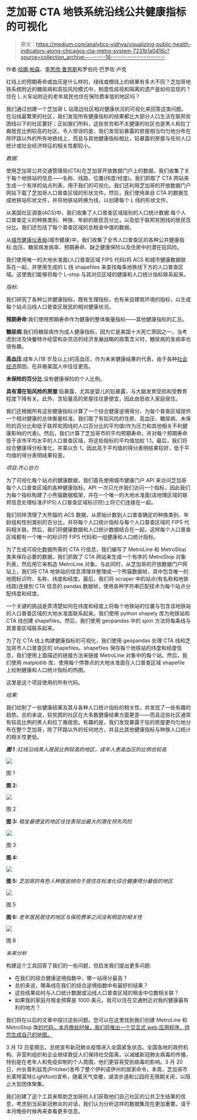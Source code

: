 # 芝加哥 CTA 地铁系统沿线公共健康指标的可视化

> 原文：<https://medium.com/analytics-vidhya/visualizing-public-health-indicators-along-chicagos-cta-metro-system-7231b1a0416c?source=collection_archive---------16----------------------->

作者:[哈娜·帕森](/@HanaPassen)、[李思欣·鲁恩斯](https://www.urban.org/author/charmaine-runes)和罗伯托·巴罗佐·卢克

红线上的预期寿命或血压是什么样的，绿线或橙线上的结果有多大不同？芝加哥地铁系统附近的糖尿病和高铅风险模式中，制度性歧视和隔离的遗产是如何显现的？住在 L 火车站附近的老年居民也住在保险费率低的地区吗？

我们通过创建一个芝加哥 L 站周边社区相对健康状况的可视化来回答这类问题。在沿线最繁荣的社区，我们发现所有健康指标的结果都比大部分人口生活在联邦贫困线以下的社区要好；正如我们所料，这些贫穷和不太健康的社区也是黑人和拉丁裔居民比例较高的社区。令人惊讶的是，我们发现铅暴露的房屋相当均匀地分布在除环路以外的所有地铁线上，而且与其他健康指标相比，铅暴露的房屋与任何人口统计或社会经济特征的相关性都较小。

*数据:*

使用芝加哥公共交通管理局(CTA)在芝加哥开放数据门户上的数据，我们收集了关于每个地铁站的信息——名称、线路、位置(纬度/经度)。我们抓取了 CTA 网站来生成一个有序的站点列表，用于我们的可视化。我们还利用芝加哥的开放数据门户网站下载了芝加哥人口普查区域的形状文件。然后，我们使用来自 CTA 的数据生成地铁站形状文件，并将地铁站转换为线，以创建每个 L 线的形状文件。

从美国社区调查(ACS)中，我们收集了人口普查区域级别的人口统计数据:每个人口普查定义的种族类别、种族、年龄的居民百分比，以及低于联邦贫困线的居民百分比。我们还包括了每个普查区域的总租金中值的数据。

从[城市健康仪表板](https://www.cityhealthdashboard.com/)(城市健康)中，我们收集了全市人口普查区的各种公共健康指标:血压、糖尿病发病率、预期寿命、缺乏健康保险以及住房中的潜在铅风险。

我们使用唯一的大地水准面(人口普查区域 FIPS 代码)将 ACS 和城市健康数据联系在一起，并使用生成的 L 线 shapefiles 来查找每条地铁线下方的人口普查区域。这使我们能够将每个 L-stop 与其对应区域的健康和人口统计指标联系起来。

*指标:*

我们研究了各种公共健康指标，既有生理指标，也有来自建筑环境的指标，以生成每个站点沿线人口普查区居民的相对健康状况。

**预期寿命**:我们使用预期寿命作为健康的整体衡量指标——其他健康指标的汇总。

**糖尿病**:我们将糖尿病作为成人健康指标，因为它是美国十大死亡原因之一。当考虑到涉及快餐特许经营和杂货店的经济发展战略的政策含义时，糖尿病的发病率也很有趣。

**高血压**:成年人(18 岁及以上)的高血压，作为未来健康结果的代表，由于各种[社会经济](https://www.ncbi.nlm.nih.gov/pubmed/16458539)原因，在非裔美国人中往往更高。

**未保险的百分比**:没有健康保险的个人比例。

**具有潜在铅风险的房屋**:铅暴露，尤其是婴儿的铅暴露，与大脑发育受损和受教育程度下降有关。此外，含铅量高的房屋往往更便宜，因此由低收入家庭居住。

我们还根据所有这些健康指标计算了一个综合健康逆境得分，为每个普查区域提供一个相对健康的总体衡量标准。我们取了有铅风险的住房、高血压、糖尿病、未保险的百分比和低于联邦贫困线的人口百分比的平均值(作为压力和其他相关不利健康影响的代表)。然后，我们计算了芝加哥市的平均预期寿命，并对每个预期寿命低于该市平均水平的人口普查区域，将这些指标的平均值加权 1.1。最后，我们将综合健康得分标准化，并乘以负 1，因此高于平均值的得分表明结果较好，低于平均值的得分表明结果较差。

*项目:齐心协力*

为了可视化每个站点的健康数据，我们首先使用城市健康门户 API 来访问芝加哥每个人口普查区域的各种健康指标。API 一次只允许我们访问一个指标，因此我们为每个指标构建了小熊猫数据框架，并在一个唯一的大地水准面(该地理区域的联邦信息处理标准(FIPS)人口普查区域标识符)上将它们连接在一起。

我们同样清理了大熊猫的 ACS 数据，从原始计数到人口普查确定的种族类别、年龄组和性别类别的百分比，并将每个人口统计指标与每个人口普查区域的 FIPS 代码相关联。然后，我们将健康数据和人口统计数据结合在一起，这样每个人口普查区域都有一个唯一的标识符 FIPS 代码和一组健康和人口统计指标。

为了生成可视化数据所需的 CTA 行信息，我们编写了 MetroLine 和 MetroStop 类来保存必要的数据。我们抓取了 CTA 网站来生成一个有序的 MetroStop 对象列表，然后用它来构造 MetroLine 对象。与此同时，从芝加哥的开放数据门户网站上，我们将 CTA 地铁站的信息清理并整理成一个熊猫数据帧，其中包含唯一的地图标识符、名称、纬度和经度。最后，我们将 scraper 中的站点(有名称和地铁线路)连接到 CTA 信息的 pandas 数据帧，使用各种字符串匹配技术为每个站点分配纬度和经度。

一个关键的挑战是弄清楚如何在纬度和经度上将每个地铁站的位置与包含该地铁站的人口普查区域的大地水准面联系起来。我们使用 python shapely 库为地铁站和 CTA 线创建 shapefiles。然后，我们使用 geopandas 中的 sjoin 方法将每条线与其普查区域联系起来。

为了在 CTA 线上构建健康指标的可视化，我们使用 geopandas 处理 CTA 线和芝加哥市人口普查区的 shapefiles。shapefiles 保存每个地铁站的纬度和经度信息，我们使用上面描述的链接方法来链接 MetroLine 对象中的每个站。然后，我们使用 matplotlib 库，使用每个停靠点的大地水准面在人口普查区域 shapefile 上绘制健康和人口统计指标的热图。

这里是这个项目使用的所有代码。

*结果:*

我们绘制了一些健康结果及其与各种人口统计指标的相关性，并发现了一些有趣的趋势。总的来说，较贫困的社区在大多数健康结果方面更差——而且这些社区通常有较高比例的黑人和拉丁裔居民。有趣的是，我们发现暴露于铅的房屋更均匀地分布在整个芝加哥，除了环路以外的任何地方，并且比其他健康指标与种族人口统计的相关性更低。

***图 1*** *:红线沿线黑人居民比例较高的地区，成年人患高血压的比例也较高*

![](img/534b59887fab6341224f3460a7fab492.png)

图 1

**图 2:**

![](img/a5fafef8f24573a777a684be61b85037.png)

图 2

**图 3:** *租金最便宜的地区往往表现出最大的潜在领先风险*

![](img/847700eb152988cdae7570ea2dfe43dd.png)

图 3

**图 4:**

![](img/2c4b7d9c05277172a480fd1baf4ad588.png)

**图 5:** *芝加哥的有色人种居民倾向于居住在标准化综合健康得分最低的地区*

![](img/f4bcbfaefa504faffd9dc4665ef87651.png)

图 5

**图 6:** *老年居民居住的地区与保险费率之间没有明显的相关性*

![](img/ffe0302238428cb29c460356ed19114c.png)

图 6

*未来分析*

构建这个工具回答了我们的一些问题，但启发我们提出更多问题:

*   在我们的综合健康逆境指数中，哪一站得分最高？
*   总的来说，哪条线在我们的综合逆境指数中有最好的结果？
*   这些结果如何与人口统计数据或沿线人口普查区域的租金中位数相关联？
*   如果我的家庭月租金预算是 1000 美元，我可以住在交通附近对我的健康最有利的地方？

我们将在以后的文章中探讨这些问题。您可以在这里找到我们创建 MetroLine 和 MetroStop 类[的代码，本月晚些时候，我们将推出一个交互式 web 应用程序，供您生成自己的地图。](https://gist.github.com/crunes/d497815358b3c513a340446669e8a33a)

3 月 13 日星期五，总统宣布新冠肺炎疫情进入全国紧急状态。全国各地的政府机构、非营利组织和企业继续敦促人们保持社交距离，以减缓新冠肺炎病毒的传播，特别是在老年人和免疫抑制的个人周围，他们更容易受到病毒的影响。3 月 20 日，州长普利兹克(Pritzker)发布了整个伊利诺伊州的居家命令，本周，芝加哥市长莱特富特(Lightfoot)宣布，随着天气变暖，湖滨步道和公园将无限期关闭，以阻止大型团体聚集。

我们创建了这个工具来帮助芝加哥的人们获取他们自己社区的公共卫生结果的信息，考虑到当前新冠肺炎的对话，我们认为分析这样的数据集现在更加重要。请于本月晚些时候再来查看更多信息。